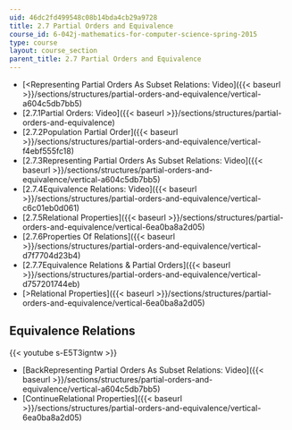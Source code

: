 ```yaml
---
uid: 46dc2fd499548c08b14bda4cb29a9728
title: 2.7 Partial Orders and Equivalence
course_id: 6-042j-mathematics-for-computer-science-spring-2015
type: course
layout: course_section
parent_title: 2.7 Partial Orders and Equivalence
---
```


*   [<Representing Partial Orders As Subset Relations: Video]({{< baseurl >}}/sections/structures/partial-orders-and-equivalence/vertical-a604c5db7bb5)
*   [2.7.1Partial Orders: Video]({{< baseurl >}}/sections/structures/partial-orders-and-equivalence)
*   [2.7.2Population Partial Order]({{< baseurl >}}/sections/structures/partial-orders-and-equivalence/vertical-f4ebf555fc18)
*   [2.7.3Representing Partial Orders As Subset Relations: Video]({{< baseurl >}}/sections/structures/partial-orders-and-equivalence/vertical-a604c5db7bb5)
*   [2.7.4Equivalence Relations: Video]({{< baseurl >}}/sections/structures/partial-orders-and-equivalence/vertical-c6c01eb0d061)
*   [2.7.5Relational Properties]({{< baseurl >}}/sections/structures/partial-orders-and-equivalence/vertical-6ea0ba8a2d05)
*   [2.7.6Properties Of Relations]({{< baseurl >}}/sections/structures/partial-orders-and-equivalence/vertical-d7f7704d23b4)
*   [2.7.7Equivalence Relations & Partial Orders]({{< baseurl >}}/sections/structures/partial-orders-and-equivalence/vertical-d757201744eb)
*   [\>Relational Properties]({{< baseurl >}}/sections/structures/partial-orders-and-equivalence/vertical-6ea0ba8a2d05)

Equivalence Relations
---------------------

{{< youtube s-E5T3igntw >}}

*   [BackRepresenting Partial Orders As Subset Relations: Video]({{< baseurl >}}/sections/structures/partial-orders-and-equivalence/vertical-a604c5db7bb5)
*   [ContinueRelational Properties]({{< baseurl >}}/sections/structures/partial-orders-and-equivalence/vertical-6ea0ba8a2d05)